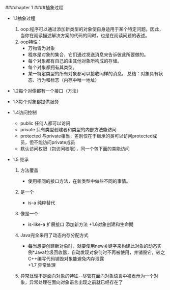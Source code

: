 ###chapter 1
####抽象过程
+ 1.1抽象过程
	
	1. oop:程序可以通过添加新类型的对象使自身适用于某个特定问题。因此，当你在阅读描述解决方案的代码的同时，也是在阅读问题的表述。
	2. oop特性：
		* 万物皆为对象
		* 程序是对象的集合，它们通过发送消息来告诉彼此所要做的。
		* 每个对象都有自己的由其他对象所构成的存储。
		* 每个对象都拥有其类型。
		* 某一特定类型的所有对象都可以接收同样的消息。
		总结：对象具有状态、行为和标志（内存中唯一地址）
+ 1.2每个对像都有一个接口（方法）
+ 1.3每个对象都提供服务
+ 1.4访问控制
	* public 任何人都可以访问
	* private 只有类型创建者和类型的内部方法能访问
	* protected 与private相当，差别仅在于继承的类可以访问protected成员，但不能访问private成员
	* 默认访问权限（包访问权限），同一个包下面的类能访问
+ 1.5 继承
	 1. 方法覆盖
		* 使用相同的接口方法，在新类型中做些不同的事情。
	 2. 是一个
		* is-a 纯粹替代
		
	 3. 像是一个
		* is-like-a 扩展接口 添加新方法 
+1.6对象创建和生命期
	 1. Java完全采用了动态内存分配方式
	 	* 每当想要创建新对象时，就要使用new关键字来构建此对象的动态实例*Java垃圾回收器，自动发现对象何时不再被使用，并销毁它，较之C++编写代码销毁对象能避免内存泄露	
+1.7 异常处理
	1. 异常处理不是面向对象的特征--尽管在面向对象语言中被表示为一个对象，异常处理在面向对象语言出现之前就已经存在了
